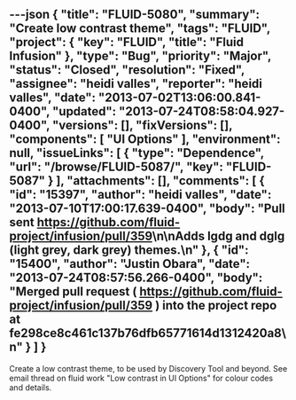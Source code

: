 ---json
{
  "title": "FLUID-5080",
  "summary": "Create low contrast theme",
  "tags": "FLUID",
  "project": {
    "key": "FLUID",
    "title": "Fluid Infusion"
  },
  "type": "Bug",
  "priority": "Major",
  "status": "Closed",
  "resolution": "Fixed",
  "assignee": "heidi valles",
  "reporter": "heidi valles",
  "date": "2013-07-02T13:06:00.841-0400",
  "updated": "2013-07-24T08:58:04.927-0400",
  "versions": [],
  "fixVersions": [],
  "components": [
    "UI Options"
  ],
  "environment": null,
  "issueLinks": [
    {
      "type": "Dependence",
      "url": "/browse/FLUID-5087/",
      "key": "FLUID-5087"
    }
  ],
  "attachments": [],
  "comments": [
    {
      "id": "15397",
      "author": "heidi valles",
      "date": "2013-07-10T17:00:17.639-0400",
      "body": "Pull sent <https://github.com/fluid-project/infusion/pull/359>\n\nAdds lgdg and dglg  (light grey, dark grey) themes.\n"
    },
    {
      "id": "15400",
      "author": "Justin Obara",
      "date": "2013-07-24T08:57:56.266-0400",
      "body": "Merged pull request ( <https://github.com/fluid-project/infusion/pull/359> ) into the project repo at fe298ce8c461c137b76dfb65771614d1312420a8\n"
    }
  ]
}
---
Create a low contrast theme, to be used by Discovery Tool and beyond. See email thread on fluid work "Low contrast in UI Options" for colour codes and details.

        
